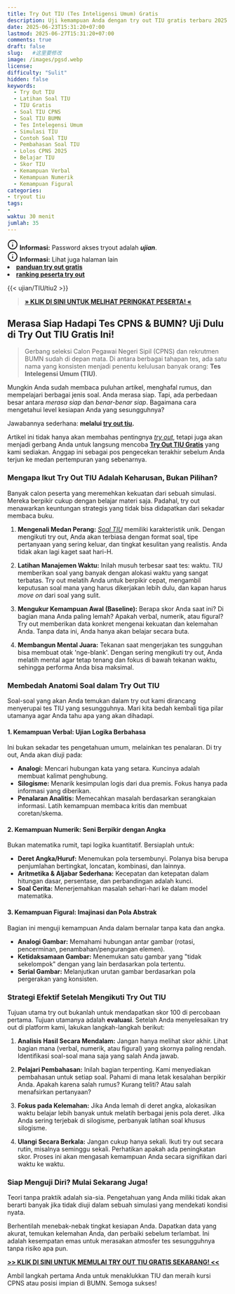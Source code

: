 ```yaml
---
title: Try Out TIU (Tes Inteligensi Umum) Gratis
description: Uji kemampuan Anda dengan try out TIU gratis terbaru 2025! Dapatkan latihan soal TIU CPNS & BUMN lengkap dengan pembahasan untuk materi verbal, numerik, dan figural. Tingkatkan skor Anda di sini
date: 2025-06-23T15:31:20+07:00
lastmod: 2025-06-27T15:31:20+07:00
comments: true
draft: false 
slug:   #这里要修改
image: /images/pgsd.webp
license: 
difficulty: "Sulit"
hidden: false
keywords: 
  - Try Out TIU
  - Latihan Soal TIU
  - TIU Gratis
  - Soal TIU CPNS
  - Soal TIU BUMN
  - Tes Intelegensi Umum
  - Simulasi TIU
  - Contoh Soal TIU
  - Pembahasan Soal TIU
  - Lolos CPNS 2025
  - Belajar TIU
  - Skor TIU
  - Kemampuan Verbal
  - Kemampuan Numerik
  - Kemampuan Figural
categories:
- tryout tiu
tags:
- 
waktu: 30 menit
jumlah: 35 
---
```


<div class="alert alert-info">
  <svg xmlns="http://www.w3.org/2000/svg" width="24" height="24" viewBox="0 0 24 24" fill="none" stroke="currentColor" stroke-width="2" stroke-linecap="round" stroke-linejoin="round" class="feather feather-info"><circle cx="12" cy="12" r="10"></circle><line x1="12" y1="16" x2="12" y2="12"></line>    <line x1="12" y1="8" x2="12.01" y2="8"></line>  </svg>
  <span><strong>Informasi:</strong> Password akses tryout adalah <b><i>ujian</b></i>.</span>
</div>
<div class="alert alert-info">
  <svg xmlns="http://www.w3.org/2000/svg" width="24" height="24" viewBox="0 0 24 24" fill="none" stroke="currentColor" stroke-width="2" stroke-linecap="round" stroke-linejoin="round" class="feather feather-info"><circle cx="12" cy="12" r="10"></circle><line x1="12" y1="16" x2="12" y2="12"></line>    <line x1="12" y1="8" x2="12.01" y2="8"></line>  </svg>
  <span><strong>Informasi:</strong> Lihat juga halaman lain<b> <li><a href="/ujian/cara-ikut-tryout-online-gratis">panduan try out gratis</a></li></b> <b><li><a href="ujian/ranking-peserta-tryout">ranking peserta try out</a></li></b></span>
</div>



{{< ujian/TIU/tiu2 >}}

> **[» KLIK DI SINI UNTUK MELIHAT PERINGKAT PESERTA! «](/ujian/ranking-peserta-tryout/)**

## Merasa Siap Hadapi Tes CPNS & BUMN? Uji Dulu di Try Out TIU Gratis Ini!

>Gerbang seleksi Calon Pegawai Negeri Sipil (CPNS) dan rekrutmen BUMN sudah di depan mata. Di antara berbagai tahapan tes, ada satu nama yang konsisten menjadi penentu kelulusan banyak orang: **Tes Intelegensi Umum (TIU)**.

Mungkin Anda sudah membaca puluhan artikel, menghafal rumus, dan mempelajari berbagai jenis soal. Anda merasa siap. Tapi, ada perbedaan besar antara *merasa siap* dan *benar-benar siap*. Bagaimana cara mengetahui level kesiapan Anda yang sesungguhnya?

Jawabannya sederhana: **melalui [try out tiu](/ujian/tiu/tryout-tiu-gratis/).**

Artikel ini tidak hanya akan membahas pentingnya *[try out](/ujian/)*, tetapi juga akan menjadi gerbang Anda untuk langsung mencoba **[Try Out TIU Gratis](/ujian/tiu/tryout-tiu-gratis/)** yang kami sediakan. Anggap ini sebagai pos pengecekan terakhir sebelum Anda terjun ke medan pertempuran yang sebenarnya.

### Mengapa Ikut Try Out TIU Adalah Keharusan, Bukan Pilihan?

Banyak calon peserta yang meremehkan kekuatan dari sebuah simulasi. Mereka berpikir cukup dengan belajar materi saja. Padahal, try out menawarkan keuntungan strategis yang tidak bisa didapatkan dari sekadar membaca buku.

1.  **Mengenali Medan Perang:** *[Soal TIU](/ujian/cpns/tryout-tiu-cpns/)* memiliki karakteristik unik. Dengan mengikuti try out, Anda akan terbiasa dengan format soal, tipe pertanyaan yang sering keluar, dan tingkat kesulitan yang realistis. Anda tidak akan lagi kaget saat hari-H.

2.  **Latihan Manajemen Waktu:** Inilah musuh terbesar saat tes: waktu. TIU memberikan soal yang banyak dengan alokasi waktu yang sangat terbatas. Try out melatih Anda untuk berpikir cepat, mengambil keputusan soal mana yang harus dikerjakan lebih dulu, dan kapan harus *move on* dari soal yang sulit.

3.  **Mengukur Kemampuan Awal (Baseline):** Berapa skor Anda saat ini? Di bagian mana Anda paling lemah? Apakah verbal, numerik, atau figural? Try out memberikan data konkret mengenai kekuatan dan kelemahan Anda. Tanpa data ini, Anda hanya akan belajar secara buta.

4.  **Membangun Mental Juara:** Tekanan saat mengerjakan tes sungguhan bisa membuat otak 'nge-blank'. Dengan sering mengikuti try out, Anda melatih mental agar tetap tenang dan fokus di bawah tekanan waktu, sehingga performa Anda bisa maksimal.

### Membedah Anatomi Soal dalam Try Out TIU

Soal-soal yang akan Anda temukan dalam try out kami dirancang menyerupai tes TIU yang sesungguhnya. Mari kita bedah kembali tiga pilar utamanya agar Anda tahu apa yang akan dihadapi.

#### 1. Kemampuan Verbal: Ujian Logika Berbahasa
Ini bukan sekadar tes pengetahuan umum, melainkan tes penalaran. Di try out, Anda akan diuji pada:
* **Analogi:** Mencari hubungan kata yang setara. Kuncinya adalah membuat kalimat penghubung.
* **Silogisme:** Menarik kesimpulan logis dari dua premis. Fokus hanya pada informasi yang diberikan.
* **Penalaran Analitis:** Memecahkan masalah berdasarkan serangkaian informasi. Latih kemampuan membaca kritis dan membuat coretan/skema.

#### 2. Kemampuan Numerik: Seni Berpikir dengan Angka
Bukan matematika rumit, tapi logika kuantitatif. Bersiaplah untuk:
* **Deret Angka/Huruf:** Menemukan pola tersembunyi. Polanya bisa berupa penjumlahan bertingkat, loncatan, kombinasi, dan lainnya.
* **Aritmetika & Aljabar Sederhana:** Kecepatan dan ketepatan dalam hitungan dasar, persentase, dan perbandingan adalah kunci.
* **Soal Cerita:** Menerjemahkan masalah sehari-hari ke dalam model matematika.

#### 3. Kemampuan Figural: Imajinasi dan Pola Abstrak
Bagian ini menguji kemampuan Anda dalam bernalar tanpa kata dan angka.
* **Analogi Gambar:** Memahami hubungan antar gambar (rotasi, pencerminan, penambahan/pengurangan elemen).
* **Ketidaksamaan Gambar:** Menemukan satu gambar yang "tidak sekelompok" dengan yang lain berdasarkan pola tertentu.
* **Serial Gambar:** Melanjutkan urutan gambar berdasarkan pola pergerakan yang konsisten.

### Strategi Efektif Setelah Mengikuti Try Out TIU

Tujuan utama try out bukanlah untuk mendapatkan skor 100 di percobaan pertama. Tujuan utamanya adalah **evaluasi**. Setelah Anda menyelesaikan try out di platform kami, lakukan langkah-langkah berikut:

1.  **Analisis Hasil Secara Mendalam:** Jangan hanya melihat skor akhir. Lihat bagian mana (verbal, numerik, atau figural) yang skornya paling rendah. Identifikasi soal-soal mana saja yang salah Anda jawab.

2.  **Pelajari Pembahasan:** Inilah bagian terpenting. Kami menyediakan pembahasan untuk setiap soal. Pahami di mana letak kesalahan berpikir Anda. Apakah karena salah rumus? Kurang teliti? Atau salah menafsirkan pertanyaan?

3.  **Fokus pada Kelemahan:** Jika Anda lemah di deret angka, alokasikan waktu belajar lebih banyak untuk melatih berbagai jenis pola deret. Jika Anda sering terjebak di silogisme, perbanyak latihan soal khusus silogisme.

4.  **Ulangi Secara Berkala:** Jangan cukup hanya sekali. Ikuti try out secara rutin, misalnya seminggu sekali. Perhatikan apakah ada peningkatan skor. Proses ini akan mengasah kemampuan Anda secara signifikan dari waktu ke waktu.

### Siap Menguji Diri? Mulai Sekarang Juga!

Teori tanpa praktik adalah sia-sia. Pengetahuan yang Anda miliki tidak akan berarti banyak jika tidak diuji dalam sebuah simulasi yang mendekati kondisi nyata.

Berhentilah menebak-nebak tingkat kesiapan Anda. Dapatkan data yang akurat, temukan kelemahan Anda, dan perbaiki sebelum terlambat. Ini adalah kesempatan emas untuk merasakan atmosfer tes sesungguhnya tanpa risiko apa pun.

**[>> KLIK DI SINI UNTUK MEMULAI TRY OUT TIU GRATIS SEKARANG! <<](/ujian/tiu/tryout-tiu-gratis/)**

Ambil langkah pertama Anda untuk menaklukkan TIU dan meraih kursi CPNS atau posisi impian di BUMN. Semoga sukses!